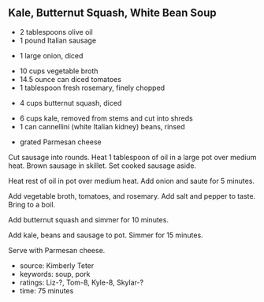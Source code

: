 Kale, Butternut Squash, White Bean Soup
---------------------------------------

- 2 tablespoons olive oil
- 1 pound Italian sausage
<!-- -->
- 1 large onion, diced
<!-- -->
- 10 cups vegetable broth
- 14.5 ounce can diced tomatoes
- 1 tablespoon fresh rosemary, finely chopped
<!-- -->
- 4 cups butternut squash, diced
<!-- -->
- 6 cups kale, removed from stems and cut into shreds
- 1 can cannellini (white Italian kidney) beans, rinsed
<!-- -->
- grated Parmesan cheese

Cut sausage into rounds.  Heat 1 tablespoon of oil in a large pot over
medium heat.  Brown sausage in skillet.  Set cooked sausage aside.

Heat rest of oil in pot over medium heat.  Add onion and saute for 5
minutes.

Add vegetable broth, tomatoes, and rosemary.  Add salt and pepper to
taste.  Bring to a boil.

Add butternut squash and simmer for 10 minutes.

Add kale, beans and sausage to pot.  Simmer for 15 minutes.

Serve with Parmesan cheese.

- source: Kimberly Teter
- keywords: soup, pork
- ratings: Liz-?, Tom-8, Kyle-8, Skylar-?
- time: 75 minutes
